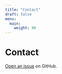 ```yaml
---
title: "Contact"
draft: false
menu:
  main:
    weight: 90
---
```


# Contact

[Open an issue](https://github.com/natalielim/hugo-mock-landing-page-domain-name/issues/new) on GitHub.

